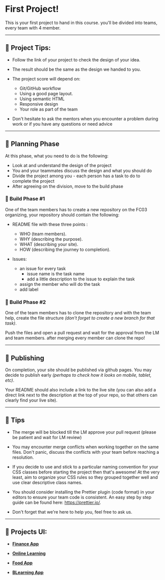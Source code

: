 # First Project!

This is your first project to hand in this course. you'll be divided into teams, every team with 4 member.

--------------------------------------------------------------------------------

## 📍 Project Tips:

- Follow the link of your project to check the design of your idea.
- The result should be the same as the design we handed to you.
- The project score will depend on:

  - Git/GitHub workflow
  - Using a good page layout.
  - Using semantic HTML
  - Responsive design
  - Your role as part of the team

- Don't hesitate to ask the mentors when you encounter a problem during work or if you have any questions or need advice

---
## 📍 Planning Phase

At this phase, what you need to do is the following:

- Look at and understand the design of the project
- You and your teammates discuss the design and what you should do
- Divide the project among you - each person has a task to do to complete the project
- After agreeing on the division, move to the build phase

### 📍 Build Phase #1

One of the team members has to create a new repository on the FC03 organizing, your repository should contain the following:

- README file with these three points :
  * WHO (team members).
  * WHY (describing the purpose).
  * WHAT (describing your site).
  * HOW (describing the journey to completion).

- Issues: 
  * an issue for every task 
     - issue name is the task name
    - add a little description to the issue to explain the task
  * assign the member who will do the task 
  * add label

###  📍 Build Phase #2
One of the team members has to clone the repository and with the team help, create the file structure *(don't forget to create a new branch for that task)*.

Push the files and open a pull request and wait for the approval from the LM and team members. after merging every member can clone the repo! 

---
 ## 📍 Publishing
On completion, your site should be published via github pages. You may decide to publish early *(perhaps to check how it looks on mobile, tablet, etc)*.

Your README should also include a link to the live site (you can also add a direct link next to the description at the top of your repo, so that others can clearly find your live site).

---

## 📍 Tips

- The merge will be blocked till the LM approve your pull request (please be patient and wait for LM review) 

- You may encounter merge conflicts when working together on the same files. Don't panic, discuss the conflicts with your team before reaching a resolution.


- If you decide to use and stick to a particular naming convention for your CSS classes before starting the project then that's awesome! At the very least, aim to organize your CSS rules so they grouped together well and use clear descriptive class names.


- You should consider installing the Prettier plugin (code format) in your editors to ensure your team code is consistent. An easy step by step guide can be found here: https://prettier.io/.

- Don't forget that we're here to help you, feel free to ask us.

---
## 📍 Projects UI:

- [**Finance App**](https://www.figma.com/file/v9okQombj1lbl4uwtI6lqs/Finance-App)

- [**Online Learning**](https://www.figma.com/file/o5o09loNlRpOSUBQaxesC0/Learning-UI)

- [**Food App**](https://www.figma.com/file/n9nzkeTsNfKyQKsLyK9chH/food-app)

- [**BLearning App**](https://www.figma.com/file/qjL0TT1Eph3K4s5mTwsc4X/BLearning-app)